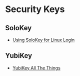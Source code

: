 # Security Keys

## SoloKey
- [Using SoloKey for Linux Login](https://schulz.dk/2019/08/23/using-solokey-for-linux-login/)

## YubiKey
- [YubiKey All The Things](https://www.engineerbetter.com/blog/yubikey-all-the-things/)
